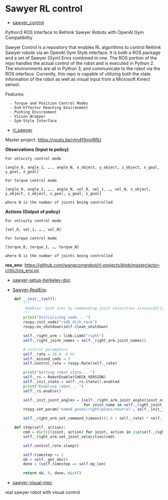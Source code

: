 # Sawyer RL control

- [sawyer_control](https://github.com/mdalal2020/sawyer_control)

Python3 ROS Interface to Rethink Sawyer Robots with OpenAI Gym Compatibility

Sawyer Control is a repository that enables RL algorithms to control Rethink Sawyer robots via an OpenAI Gym Style interface. It is both a ROS package and a set of Sawyer (Gym) Envs combined in one. The ROS portion of the repo handles the actual control of the robot and is executed in Python 2. The environments are all in Python 3, and communicate to the robot via the ROS interface. Currently, this repo is capable of utilizing both the state information of the robot as well as visual input from a Microsoft Kinect sensor.

Features:
```
  - Torque and Position Control Modes
  - End-Effector Reaching Environment
  - Pushing Environment
  - Vision Wrapper
  - Gym-Style Interface
```

- [rl_sawyer](https://srikanth-kilaru.github.io/projects/2018/final-proj-RL)

Master project. 
https://youtu.be/ytn4f9mnRRU

**Observations (Input to policy)**
```
For velocity control mode

[angle_0, angle_1, …., angle_N, x_object, y_object, z_object, x_goal, y_goal, z_goal]

For torque control mode

[angle_0, angle_1, …., angle_N, vel_0, vel_1, …, vel_N, x_object, y_object, z_object, x_goal, y_goal, z_goal]

where N is the number of joints being controlled
```
**Actions (Output of policy)**
```
For velcoity control mode

[vel_0, vel_1, …., vel_N]

For torque control mode

[torque_0, torque_1, …, torque_N]

where N is the number of joints being controlled
```

**ros_env**: https://github.com/wangcongrobot/rl-projects/blob/master/actor-critic/ros_env.py

- [sawyer-setup-berkeley-doc](https://docs.google.com/document/d/1JBKPye4ABGBVQqj6RPL5yw3IKBhpO4FJIZoLzzP0d5Q/edit)

- [Sawyer-RealEnv](https://github.com/harry-uglow/Deep-RL-Sim2Real/blob/master/reality/RealEnv.py)

```python
    def __init__(self):
        """
        'Wobbles' both arms by commanding joint velocities sinusoidally.
        """
        print("Initializing node... ")
        rospy.init_node("rsdk_dish_rack")
        rospy.on_shutdown(self.clean_shutdown)

        self._right_arm = limb.Limb("right")
        self._right_joint_names = self._right_arm.joint_names()

        # control parameters
        self._rate = 20.0  # Hz
        self._missed_cmds = 3
        self.control_rate = rospy.Rate(self._rate)

        print("Getting robot state... ")
        self._rs = RobotEnable(CHECK_VERSION)
        self._init_state = self._rs.state().enabled
        print("Enabling robot... ")
        self._rs.enable()

        self._init_joint_angles = [self._right_arm.joint_angle(joint_name)
                                   for joint_name in self._right_joint_names]
        rospy.set_param('named_poses/right/poses/neutral', self._init_joint_angles)

        self._right_arm.set_command_timeout((1.0 / self._rate) * self._missed_cmds)
```
```python
    def step(self, action):
        cmd = dict([(joint, action) for joint, action in zip(self._right_joint_names, action)])
        self._right_arm.set_joint_velocities(cmd)

        self.control_rate.sleep()

        self.timestep += 1
        ob = self._get_obs()
        done = (self.timestep == self.ep_len)

        return ob, 0, done, dict()
```

- [sawyer-visual-mpc](https://github.com/febert/visual_mpc/blob/master/python_visual_mpc/sawyer/visual_mpc_rospkg/src/visual_mpc_server.py)

real sawyer robot with visual control

